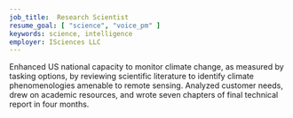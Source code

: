 ```yaml
---
job_title:  Research Scientist
resume_goal: [ "science", "voice_pm" ]
keywords: science, intelligence
employer: ISciences LLC
---
```

Enhanced US national capacity to monitor climate change, as measured by tasking options, by reviewing scientific literature to identify climate phenomenologies amenable to remote sensing.  Analyzed customer needs, drew on academic resources, and wrote seven chapters of final technical report in four months.
